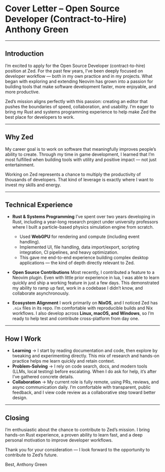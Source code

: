 # Cover Letter – Open Source Developer (Contract-to-Hire)  Anthony Green  

---

## Introduction  

I’m excited to apply for the Open Source Developer (contract-to-hire) position
at Zed. For the past few years, I’ve been deeply focused on developer workflow
— both in my own practice and in my projects. What began with exploring and
extending Neovim has grown into a passion for building tools that make software
development faster, more enjoyable, and more productive.  

Zed’s mission aligns perfectly with this passion: creating an editor that
pushes the boundaries of speed, collaboration, and usability. I’m eager to
bring my Rust and systems programming experience to help make Zed the best
place for developers to work.  

---

## Why Zed  

My career goal is to work on software that meaningfully improves people’s
ability to create. Through my time in game development, I learned that I’m most
fulfilled when building tools with utility and positive impact — not just
entertainment.  

Working on Zed represents a chance to multiply the productivity of thousands of
developers. That kind of leverage is exactly where I want to invest my skills
and energy.  

---

## Technical Experience  

- **Rust & Systems Programming**  I’ve spent over two years developing in Rust,
including a year-long research project under university professors where I
built a particle-based physics simulation engine from scratch.  
  - Used **WebGPU** for rendering and compute (including event handling).  
  - Implemented UI, file handling, data import/export, scripting integration,
  CI pipelines, and heavy optimization.  
  - This gave me end-to-end experience building complex desktop applications —
  the kind of depth directly relevant to Zed.  

- **Open Source Contributions**  Most recently, I contributed a feature to a
Neovim plugin. Even with little prior experience in lua, I was able
to learn quickly and ship a working feature in just a few days. This
demonstrated my ability to ramp up fast, work in a codebase I didn’t know, and
collaborate asynchronously.  

- **Ecosystem Alignment**  I work primarily on **NixOS**, and I noticed Zed has
`.nix` files in its repo. I’m comfortable with reproducible builds and Nix
workflows. I also develop across **Linux, macOS, and Windows**, so I’m ready
to help test and contribute cross-platform from day one.  

---

## How I Work  

- **Learning** → I start by reading documentation and code, then explore by
tweaking and experimenting directly. This mix of research and hands-on practice
helps me learn quickly and retain context.  
- **Problem-Solving** → I rely on code search, docs, and modern tools (LLMs,
local testing) before escalating. When I do ask for help, it’s after I’ve
gathered concrete details.  
- **Collaboration** → My current role is fully remote, using PRs, reviews, and
async communication daily. I’m comfortable with transparent, public feedback,
and I view code review as a collaborative step toward better design.  

---

## Closing  

I’m enthusiastic about the chance to contribute to Zed’s mission. I bring
hands-on Rust experience, a proven ability to learn fast, and a deep personal
motivation to improve developer workflows.  

Thank you for your consideration — I look forward to the opportunity to
contribute to Zed’s future.  

Best,  Anthony Green  
